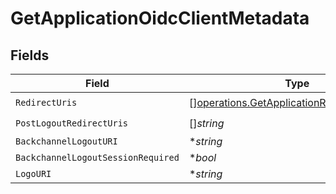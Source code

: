 # GetApplicationOidcClientMetadata


## Fields

| Field                                                                                                      | Type                                                                                                       | Required                                                                                                   | Description                                                                                                |
| ---------------------------------------------------------------------------------------------------------- | ---------------------------------------------------------------------------------------------------------- | ---------------------------------------------------------------------------------------------------------- | ---------------------------------------------------------------------------------------------------------- |
| `RedirectUris`                                                                                             | [][operations.GetApplicationRedirectUrisUnion](../../models/operations/getapplicationredirecturisunion.md) | :heavy_check_mark:                                                                                         | N/A                                                                                                        |
| `PostLogoutRedirectUris`                                                                                   | []*string*                                                                                                 | :heavy_check_mark:                                                                                         | N/A                                                                                                        |
| `BackchannelLogoutURI`                                                                                     | **string*                                                                                                  | :heavy_minus_sign:                                                                                         | N/A                                                                                                        |
| `BackchannelLogoutSessionRequired`                                                                         | **bool*                                                                                                    | :heavy_minus_sign:                                                                                         | N/A                                                                                                        |
| `LogoURI`                                                                                                  | **string*                                                                                                  | :heavy_minus_sign:                                                                                         | N/A                                                                                                        |